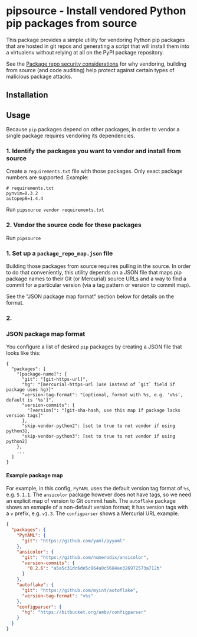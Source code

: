 # pipsource - Install vendored Python pip packages from source

This package provides a simple utility for vendoring Python pip packages that are
hosted in git repos and generating a script that will install them into a
virtualenv without relying at all on the PyPI package repository.

See the [Package repo security considerations](https://github.com/draffensperger/dotfiles/blob/master/docs/package-security.md)
for why vendoring, building from source (and code auditing) help protect against
certain types of malicious package attacks.

## Installation

## Usage

Because `pip` packages depend on other packages, in order to vendor a single
package requires vendoring its dependencies.

### 1. Identify the packages you want to vendor and install from source

Create a `requirements.txt` file with those packages. Only exact package
numbers are supported. Example:

```
# requirements.txt
pynvim=0.3.2
autopep8=1.4.4
```

Run `pipsource vendor requirements.txt`

### 2. Vendor the source code for these packages

Run `pipsource`

### 1. Set up a `package_repo_map.json` file

Building those packages from source requires pulling in the source. In order to
do that conveniently, this utility depends on a JSON file that maps pip package
names to their Git (or Mercurial) source URLs and a way to find a commit for a
particular version (via a tag pattern or version to commit map).

See the "JSON package map format" section below for details on the format.

### 2. 




### JSON package map format

You configure a list of desired `pip` packages by creating a JSON file that
looks like this:

```
{
  "packages": [
    "[package-name]": {
      "git": "[git-https-url]",
      "hg": "[mercurial-https-url (use instead of `git` field if package uses hg)]"
      "version-tag-format": "[optional, format with %s, e.g. 'v%s', default is '%s']",
      "version-commits": {
        "[version]": "[git-sha-hash, use this map if package lacks version tags]"
      },
      "skip-vendor-python2": [set to true to not vendor if using python3],
      "skip-vendor-python3": [set to true to not vendor if using python2]
    },
    ...
  ]
}
```

#### Example package map

For example, in this config, `PyYAML` uses the default version tag format of
`%s`, e.g. `5.1.1`. The `ansicolor` package however does not have tags, so we
need an explicit map of version to Git commit hash. The `autoflake` package
shows an exmaple of a non-default version format; it has version tags with a `v`
prefix, e.g. `v1.3`. The `configparser` shows a Mercurial URL example.

```json
{
  "packages": {
    "PyYAML": {
      "git": "https://github.com/yaml/pyyaml"
    },
    "ansicolor": {
      "git": "https://github.com/numerodix/ansicolor",
      "version-commits": {
        "0.2.6": "a5a5c31dc6de5c864a0c5684ae326972573a712b"
      }
    },
    "autoflake": {
      "git": "https://github.com/myint/autoflake",
      "version-tag-format": "v%s"
    },
    "configparser": {
      "hg": "https://bitbucket.org/ambv/configparser"
    }
  }
}
```
